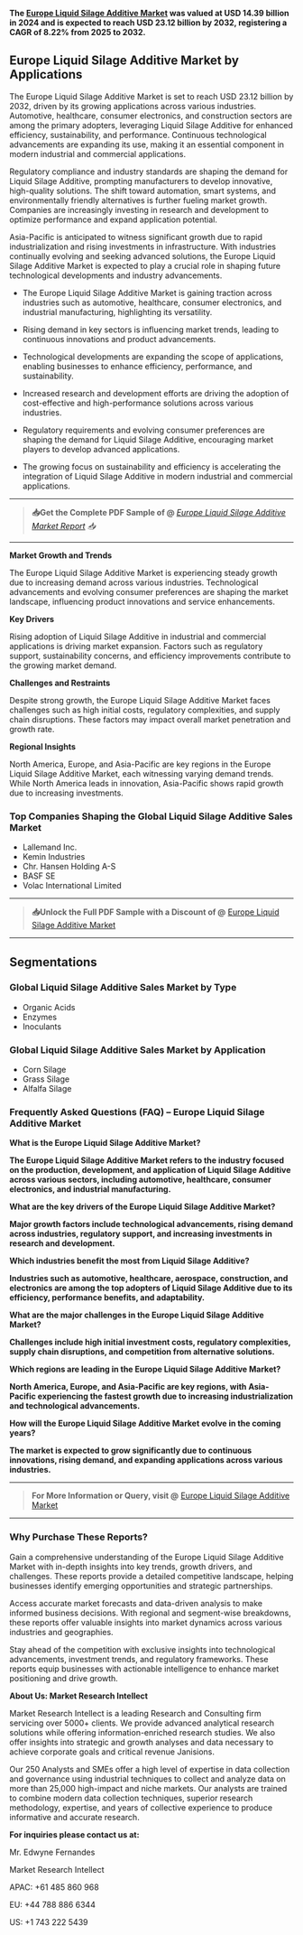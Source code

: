 <p><strong>The <a href="https://www.marketresearchintellect.com/download-sample/?rid=902846&amp;utm_source=Pulse-April-Europe&amp;utm_medium=852">Europe Liquid Silage Additive Market</a> was valued at USD 14.39 billion in 2024 and is expected to reach USD 23.12 billion by 2032, registering a CAGR of 8.22% from 2025 to 2032.</strong></p><h2>Europe Liquid Silage Additive Market by Applications&nbsp;</h2><p><p>The Europe Liquid Silage Additive Market is set to reach USD 23.12 billion by 2032, driven by its growing applications across various industries. Automotive, healthcare, consumer electronics, and construction sectors are among the primary adopters, leveraging Liquid Silage Additive for enhanced efficiency, sustainability, and performance. Continuous technological advancements are expanding its use, making it an essential component in modern industrial and commercial applications.</p><p>Regulatory compliance and industry standards are shaping the demand for Liquid Silage Additive, prompting manufacturers to develop innovative, high-quality solutions. The shift toward automation, smart systems, and environmentally friendly alternatives is further fueling market growth. Companies are increasingly investing in research and development to optimize performance and expand application potential.</p><p>Asia-Pacific is anticipated to witness significant growth due to rapid industrialization and rising investments in infrastructure. With industries continually evolving and seeking advanced solutions, the Europe Liquid Silage Additive Market is expected to play a crucial role in shaping future technological developments and industry advancements.</p></p><ul><li><p>The Europe Liquid Silage Additive Market is gaining traction across industries such as automotive, healthcare, consumer electronics, and industrial manufacturing, highlighting its versatility.</p></li><li><p>Rising demand in key sectors is influencing market trends, leading to continuous innovations and product advancements.</p></li><li><p>Technological developments are expanding the scope of applications, enabling businesses to enhance efficiency, performance, and sustainability.</p></li><li><p>Increased research and development efforts are driving the adoption of cost-effective and high-performance solutions across various industries.</p></li><li><p>Regulatory requirements and evolving consumer preferences are shaping the demand for Liquid Silage Additive, encouraging market players to develop advanced applications.</p></li><li><p>The growing focus on sustainability and efficiency is accelerating the integration of Liquid Silage Additive in modern industrial and commercial applications.</p></li></ul><hr /><blockquote><p><strong><span class="font-[700]">📥Get the Complete PDF Sample of @ </span></strong><em><span class="font-[700]"><a href="https://www.marketresearchintellect.com/download-sample/?rid=902846&amp;utm_source=Pulse-April-Europe&amp;utm_medium=852" target="_blank" data-tracking-control-name="article-ssr-frontend-pulse_little-text-block" data-tracking-will-navigate="" data-test-link="">Europe Liquid Silage Additive Market Report</a>&nbsp;📥</span></em></p></blockquote><hr /><p class="" data-start="77" data-end="360"><strong data-start="77" data-end="105">Market Growth and Trends</strong></p><p class="" data-start="77" data-end="360">The Europe Liquid Silage Additive Market is experiencing steady growth due to increasing demand across various industries. Technological advancements and evolving consumer preferences are shaping the market landscape, influencing product innovations and service enhancements.</p><p class="" data-start="362" data-end="606"><strong data-start="362" data-end="377">Key Drivers</strong></p><p class="" data-start="362" data-end="606">Rising adoption of Liquid Silage Additive in industrial and commercial applications is driving market expansion. Factors such as regulatory support, sustainability concerns, and efficiency improvements contribute to the growing market demand.</p><p class="" data-start="608" data-end="849"><strong data-start="608" data-end="637">Challenges and Restraints</strong></p><p class="" data-start="608" data-end="849">Despite strong growth, the Europe Liquid Silage Additive Market faces challenges such as high initial costs, regulatory complexities, and supply chain disruptions. These factors may impact overall market penetration and growth rate.</p><p class="" data-start="851" data-end="1095"><strong data-start="851" data-end="872">Regional Insights</strong></p><p class="" data-start="851" data-end="1095">North America, Europe, and Asia-Pacific are key regions in the Europe Liquid Silage Additive Market, each witnessing varying demand trends. While North America leads in innovation, Asia-Pacific shows rapid growth due to increasing investments.</p><p><h3>Top Companies Shaping the Global Liquid Silage Additive Sales Market </h3><ul><li>Lallemand Inc.</li><li>Kemin Industries</li><li>Chr. Hansen Holding A-S</li><li>BASF SE</li><li>Volac International Limited</li></ul></p><hr /><blockquote><p><strong>📥Unlock the Full PDF Sample with a Discount of @</strong> <a href="https://www.marketresearchintellect.com/ask-for-discount/?rid=902846&amp;utm_source=Pulse-April-Europe&amp;utm_medium=852">Europe Liquid Silage Additive Market</a></p></blockquote><hr /><p><h2>Segmentations</h2><h3>Global Liquid Silage Additive Sales Market by Type</h3><ul><li>Organic Acids</li><li>Enzymes</li><li>Inoculants</li></ul><h3>Global Liquid Silage Additive Sales Market by Application</h3><ul><li>Corn Silage</li><li>Grass Silage</li><li>Alfalfa Silage</li></ul></p><h3><strong>Frequently Asked Questions (FAQ) &ndash; Europe Liquid Silage Additive Market</strong></h3><p><strong>What is the Europe Liquid Silage Additive Market?</strong></p><p><strong>The Europe Liquid Silage Additive Market refers to the industry focused on the production, development, and application of Liquid Silage Additive across various sectors, including automotive, healthcare, consumer electronics, and industrial manufacturing.</strong></p><p><strong>What are the key drivers of the Europe Liquid Silage Additive Market?</strong></p><p><strong>Major growth factors include technological advancements, rising demand across industries, regulatory support, and increasing investments in research and development.</strong></p><p><strong>Which industries benefit the most from Liquid Silage Additive?</strong></p><p><strong>Industries such as automotive, healthcare, aerospace, construction, and electronics are among the top adopters of Liquid Silage Additive due to its efficiency, performance benefits, and adaptability.</strong></p><p><strong>What are the major challenges in the Europe Liquid Silage Additive Market?</strong></p><p><strong>Challenges include high initial investment costs, regulatory complexities, supply chain disruptions, and competition from alternative solutions.</strong></p><p><strong>Which regions are leading in the Europe Liquid Silage Additive Market?</strong></p><p><strong>North America, Europe, and Asia-Pacific are key regions, with Asia-Pacific experiencing the fastest growth due to increasing industrialization and technological advancements.</strong></p><p><strong>How will the Europe Liquid Silage Additive Market evolve in the coming years?</strong></p><p><strong>The market is expected to grow significantly due to continuous innovations, rising demand, and expanding applications across various industries.</strong></p><hr /><blockquote><p><span class="font-[700]"><strong>For More Information or Query, visit&nbsp;@</strong>&nbsp;</span><span class="font-[700]"><a href="https://www.marketresearchintellect.com/product/global-liquid-silage-additive-sales-market/?utm_source=Linkedin&utm_medium=852" target="_blank" data-tracking-control-name="article-ssr-frontend-pulse_little-text-block" data-tracking-will-navigate="" data-test-link="">Europe Liquid Silage Additive Market</a></span></p></blockquote><hr /><h3><strong data-start="0" data-end="31">Why Purchase These Reports?</strong></h3><p class="" data-start="35" data-end="297">Gain a comprehensive understanding of the Europe Liquid Silage Additive Market with in-depth insights into key trends, growth drivers, and challenges. These reports provide a detailed competitive landscape, helping businesses identify emerging opportunities and strategic partnerships.</p><p class="" data-start="299" data-end="540">Access accurate market forecasts and data-driven analysis to make informed business decisions. With regional and segment-wise breakdowns, these reports offer valuable insights into market dynamics across various industries and geographies.</p><p class="" data-start="542" data-end="784">Stay ahead of the competition with exclusive insights into technological advancements, investment trends, and regulatory frameworks. These reports equip businesses with actionable intelligence to enhance market positioning and drive growth.</p><p><strong><span class="font-[700]">About Us: Market Research Intellect</span></strong></p><p><span class="">Market Research Intellect is a leading Research and Consulting firm servicing over 5000+ clients. We provide advanced analytical research solutions while offering information-enriched research studies.&nbsp;</span>We also offer insights into strategic and growth analyses and data necessary to achieve corporate goals and critical revenue Janisions.</p><p><span class="">Our 250 Analysts and SMEs offer a high level of expertise in data collection and governance using industrial techniques to collect and analyze data on more than 25,000 high-impact and niche markets. Our analysts are trained to combine modern data collection techniques, superior research methodology, expertise, and years of collective experience to produce informative and accurate research.</span></p><p><strong>For inquiries please contact us at:</strong></p><p>Mr. Edwyne Fernandes</p><p>Market Research Intellect</p><p>APAC: +61 485 860 968</p><p>EU: +44 788 886 6344</p><p>US: +1 743 222 5439</p>